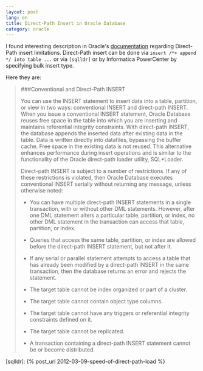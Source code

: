 ```yaml
---
layout: post
lang: en
title: Direct-Path Insert in Oracle Database
category: oracle
---
```


I found interesting description in Oracle's [documentation] regarding Direct-Path insert limitations. Direct-Path insert can be done via `insert /*+ append */ into table ...` or via `[sqlldr]` or by Informatica PowerCenter by specifying bulk insert type.

Here they are:

> ###Conventional and Direct-Path INSERT
>
> You can use the INSERT statement to insert data into a table, partition, or view in two ways: conventional INSERT and direct-path INSERT. When you issue a conventional INSERT statement, Oracle Database reuses free space in the table into which you are inserting and maintains referential integrity constraints. With direct-path INSERT, the database appends the inserted data after existing data in the table. Data is written directly into datafiles, bypassing the buffer cache. Free space in the existing data is not reused. This alternative enhances performance during insert operations and is similar to the functionality of the Oracle direct-path loader utility, SQL*Loader.
>
> Direct-path INSERT is subject to a number of restrictions. If any of these restrictions is violated, then Oracle Database executes conventional INSERT serially without returning any message, unless otherwise noted:
>
> * You can have multiple direct-path INSERT statements in a single transaction, with or without other DML statements. However, after one DML statement alters a particular table, partition, or index, no other DML statement in the transaction can access that table, partition, or index.
>
> * Queries that access the same table, partition, or index are allowed before the direct-path INSERT statement, but not after it.
>
> * If any serial or parallel statement attempts to access a table that has already been modified by a direct-path INSERT in the same transaction, then the database returns an error and rejects the statement.
>
> * The target table cannot be index organized or part of a cluster.
>
> * The target table cannot contain object type columns.
>
> * The target table cannot have any triggers or referential integrity constraints defined on it.
>
> * The target table cannot be replicated.
>
> * A transaction containing a direct-path INSERT statement cannot be or become distributed.

[documentation]: http://docs.oracle.com/cd/B19306_01/server.102/b14200/statements_9014.htm
[sqlldr]: {% post_url 2012-03-09-speed-of-direct-path-load %}



